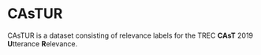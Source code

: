 # CAsTUR
CAsTUR is a dataset consisting of relevance labels for the TREC **CAsT** 2019 **U**tterance **R**elevance.
